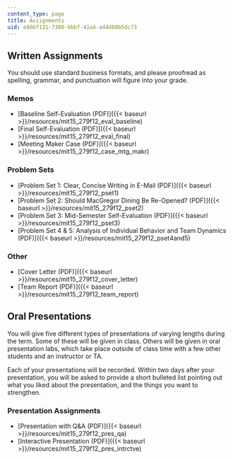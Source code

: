 ```yaml
---
content_type: page
title: Assignments
uid: e866f131-7380-bbbf-41a4-a44d68b5dc73
---
```


Written Assignments
-------------------

You should use standard business formats, and please proofread as spelling, grammar, and punctuation will figure into your grade.

### Memos

*   [Baseline Self-Evaluation (PDF)]({{< baseurl >}}/resources/mit15_279f12_eval_baseline)
*   [Final Self-Evaluation (PDF)]({{< baseurl >}}/resources/mit15_279f12_eval_final)
*   [Meeting Maker Case (PDF)]({{< baseurl >}}/resources/mit15_279f12_case_mtg_makr)

### Problem Sets

*   [Problem Set 1: Clear, Concise Writing in E-Mail (PDF)]({{< baseurl >}}/resources/mit15_279f12_pset1)
*   [Problem Set 2: Should MacGregor Dining Be Re-Opened? (PDF)]({{< baseurl >}}/resources/mit15_279f12_pset2)
*   [Problem Set 3: Mid-Semester Self-Evaluation (PDF)]({{< baseurl >}}/resources/mit15_279f12_pset3)
*   [Problem Set 4 & 5: Analysis of Individual Behavior and Team Dynamics (PDF)]({{< baseurl >}}/resources/mit15_279f12_pset4and5)

### Other

*   [Cover Letter (PDF)]({{< baseurl >}}/resources/mit15_279f12_cover_letter)
*   [Team Report (PDF)]({{< baseurl >}}/resources/mit15_279f12_team_report)

Oral Presentations
------------------

You will give five different types of presentations of varying lengths during the term. Some of these will be given in class. Others will be given in oral presentation labs, which take place outside of class time with a few other students and an instructor or TA.

Each of your presentations will be recorded. Within two days after your presentation, you will be asked to provide a short bulleted list pointing out what you liked about the presentation, and the things you want to strengthen.

### Presentation Assignments

*   [Presentation with Q&A (PDF)]({{< baseurl >}}/resources/mit15_279f12_pres_qa)
*   [Interactive Presentation (PDF)]({{< baseurl >}}/resources/mit15_279f12_pres_intrctve)